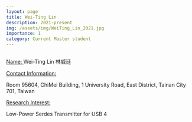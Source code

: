 ```yaml
---
layout: page
title: Wei-Ting Lin 
description: 2021-present
img: /assets/img/WeiTing_Lin_2021.jpg
importance: 1
category: Current Master student
---
```


<div class="row">
    <div class="col-sm-7 mt-3 mt-md-0">
        <img class="img-fluid rounded z-depth-1" src="{{ '/assets/img/WeiTing_Lin_2021.jpg' | relative_url }}" alt="" title="example image"/>
    </div>
</div>

<a href="#"> Name: </a> 
Wei-Ting Lin 林威廷

<a href="#"> Contact Information: </a>

<p>Room 95604, ChiMei Building, 1 University Road, East District, Tainan City 701, Taiwan</p>

<a href="#"> Research Interest: </a>

Low-Power Serdes Transmitter for USB 4 